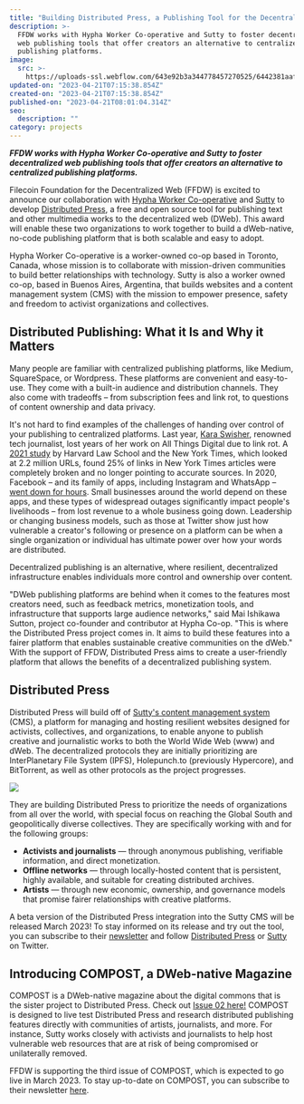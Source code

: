 ```yaml
---
title: "Building Distributed Press, a Publishing Tool for the Decentralized Web"
description: >-
  FFDW works with Hypha Worker Co-operative and Sutty to foster decentralized
  web publishing tools that offer creators an alternative to centralized
  publishing platforms.
image:
  src: >-
    https://uploads-ssl.webflow.com/643e92b3a344778457270525/6442381aaf6e60375caa347a_0208-distributedpress.png
updated-on: "2023-04-21T07:15:38.854Z"
created-on: "2023-04-21T07:15:38.854Z"
published-on: "2023-04-21T08:01:04.314Z"
seo:
  description: ""
category: projects
---
```


**_FFDW works with Hypha Worker Co-operative and Sutty to foster decentralized web publishing tools that offer creators an alternative to centralized publishing platforms._**

Filecoin Foundation for the Decentralized Web (FFDW) is excited to announce our collaboration with [Hypha Worker Co-operative](https://hypha.coop/) and [Sutty](https://sutty.nl/en/) to develop [Distributed Press](https://distributed.press/), a free and open source tool for publishing text and other multimedia works to the decentralized web (DWeb). This award will enable these two organizations to work together to build a dWeb-native, no-code publishing platform that is both scalable and easy to adopt.

Hypha Worker Co-operative is a worker-owned co-op based in Toronto, Canada, whose mission is to collaborate with mission-driven communities to build better relationships with technology. Sutty is also a worker owned co-op, based in Buenos Aires, Argentina, that builds websites and a content management system (CMS) with the mission to empower presence, safety and freedom to activist organizations and collectives.

## Distributed Publishing: What it Is and Why it Matters

Many people are familiar with centralized publishing platforms, like Medium, SquareSpace, or Wordpress. These platforms are convenient and easy-to-use. They come with a built-in audience and distribution channels. They also come with tradeoffs – from subscription fees and link rot, to questions of content ownership and data privacy.

It's not hard to find examples of the challenges of handing over control of your publishing to centralized platforms. Last year, [Kara Swisher](https://twitter.com/karaswisher/status/1570138323632664578?s=20&t=eyvIcbE9tSanFjQixxpf8g), renowned tech journalist, lost years of her work on All Things Digital due to link rot. A [2021 study](https://www.cjr.org/analysis/linkrot-content-drift-new-york-times.php) by Harvard Law School and the New York Times, which looked at 2.2 million URLs, found 25% of links in New York Times articles were completely broken and no longer pointing to accurate sources. In 2020, Facebook – and its family of apps, including Instagram and WhatsApp – [went down for hours](https://www.nytimes.com/2021/10/04/technology/facebook-down.html). Small businesses around the world depend on these apps, and these types of widespread outages significantly impact people's livelihoods – from lost revenue to a whole business going down. Leadership or changing business models, such as those at Twitter show just how vulnerable a creator's following or presence on a platform can be when a single organization or individual has ultimate power over how your words are distributed.

Decentralized publishing is an alternative, where resilient, decentralized infrastructure enables individuals more control and ownership over content.

"DWeb publishing platforms are behind when it comes to the features most creators need, such as feedback metrics, monetization tools, and infrastructure that supports large audience networks," said Mai Ishikawa Sutton, project co-founder and contributor at Hypha Co-op. "This is where the Distributed Press project comes in. It aims to build these features into a fairer platform that enables sustainable creative communities on the dWeb." With the support of FFDW, Distributed Press aims to create a user-friendly platform that allows the benefits of a decentralized publishing system.

## Distributed Press

Distributed Press will build off of [Sutty's content management system](https://panel.sutty.nl/usuaries/sign_in?locale=en) (CMS), a platform for managing and hosting resilient websites designed for activists, collectives, and organizations, to enable anyone to publish creative and journalistic works to both the World Wide Web (www) and dWeb. The decentralized protocols they are initially prioritizing are InterPlanetary File System (IPFS), Holepunch.to (previously Hypercore), and BitTorrent, as well as other protocols as the project progresses.

![](https://uploads-ssl.webflow.com/643e92b3a344778457270525/6442381aaf6e604484aa34f8_publish_to_the_distributed_web.png)

They are building Distributed Press to prioritize the needs of organizations from all over the world, with special focus on reaching the Global South and geopolitically diverse collectives. They are specifically working with and for the following groups:

- **Activists and journalists** — through anonymous publishing, verifiable information, and direct monetization.
- **Offline networks** — through locally-hosted content that is persistent, highly available, and suitable for creating distributed archives.
- **Artists** — through new economic, ownership, and governance models that promise fairer relationships with creative platforms.

A beta version of the Distributed Press integration into the Sutty CMS will be released March 2023! To stay informed on its release and try out the tool, you can subscribe to their [newsletter](https://lists.hypha.coop/cgi-bin/mailman/listinfo/compost) and follow [Distributed Press](https://twitter.com/dwebpress) or [Sutty](https://twitter.com/SuttyWeb) on Twitter.

## Introducing COMPOST, a DWeb-native Magazine

COMPOST is a DWeb-native magazine about the digital commons that is the sister project to Distributed Press. Check out [Issue 02 here!](https://two.compost.digital/) COMPOST is designed to live test Distributed Press and research distributed publishing features directly with communities of artists, journalists, and more. For instance, Sutty works closely with activists and journalists to help host vulnerable web resources that are at risk of being compromised or unilaterally removed.

FFDW is supporting the third issue of COMPOST, which is expected to go live in March 2023. To stay up-to-date on COMPOST, you can subscribe to their newsletter [here](https://lists.hypha.coop/cgi-bin/mailman/listinfo/compost).
